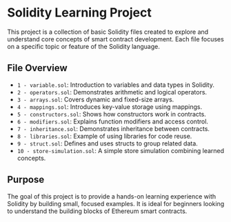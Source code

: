 # Solidity Learning Project

<!-- "# " cria um título de nível 1 -->

This project is a collection of basic Solidity files created to explore and understand core concepts of smart contract development. Each file focuses on a specific topic or feature of the Solidity language.

## File Overview

<!-- "## " cria um título de nível 2 -->

- `1 - variable.sol`: Introduction to variables and data types in Solidity.
- `2 - operators.sol`: Demonstrates arithmetic and logical operators.
- `3 - arrays.sol`: Covers dynamic and fixed-size arrays.
- `4 - mappings.sol`: Introduces key-value storage using mappings.
- `5 - constructors.sol`: Shows how constructors work in contracts.
- `6 - modifiers.sol`: Explains function modifiers and access control.
- `7 - inheritance.sol`: Demonstrates inheritance between contracts.
- `8 - libraries.sol`: Example of using libraries for code reuse.
- `9 - struct.sol`: Defines and uses structs to group related data.
- `10 - store-simulation.sol`: A simple store simulation combining learned concepts.

## Purpose

The goal of this project is to provide a hands-on learning experience with Solidity by building small, focused examples. It is ideal for beginners looking to understand the building blocks of Ethereum smart contracts.
